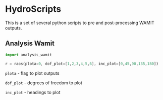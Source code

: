 # HydroScripts

This is a set of several python scripts to pre and post-processing WAMIT outputs.

## Analysis Wamit

```python
import analysis_wamit

r = raos(plota=0, dof_plot=[1,2,3,4,5,6], inc_plot=[0,45,90,135,180])
```

```plota```    - flag to plot outputs

```dof_plot``` - degrees of freedom to plot

```inc_plot``` - headings to plot